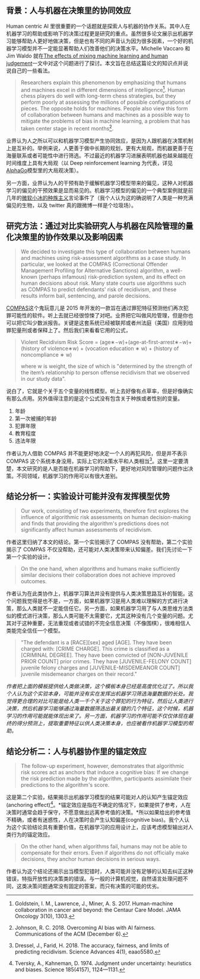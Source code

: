## 背景：人与机器在决策里的协同效应

Human centric AI 里很重要的一个话题就是探索人与机器的协作关系。其中人在机器学习的帮助或影响下的决策过程更是研究的重点。虽然很多论文展示出机器学习能够帮助人更好地做决策，但是也有不同的声音认为因为很多因素，一个好的机器学习模型并不一定能显著帮助人们改善他们的决策水平。Michelle Vaccaro 和 Jim Waldo 就在[The effects of mixing machine learning and human judgement](https://queue.acm.org/detail.cfm?id=3363293)一文中对这个问题进行了探讨。本文旨在总结这篇论文的知识点并说说自己的一些看法。

> Researchers explain this phenomenon by emphasizing that humans and machines excel in different dimensions of intelligence[^1]. Human chess players do well with long-term chess strategies, but they perform poorly at assessing the millions of possible configurations of pieces. The opposite holds for machines. People also view this form of collaboration between humans and machines as a possible way to mitigate the problems of bias in machine learning, a problem that has taken center stage in recent months[^2].

业界认为人之所以可以和机器学习模型产生协同效应，是因为人跟机器在决策机制上是互补的。举例来说，人更善于做中长期的规划，更有大局观，而机器更善于在海量联系或者可能性中进行筛选。不过最近的机器学习进展表明机器也越来越能在时间维度上具有大局观（以 Deep reinforcement learning 为代表，详见[AlphaGo](https://deepmind.com/blog/article/alphago-zero-starting-scratch)模型里的大局观决策）。

另一方面，业界认为人的干预有助于缓解机器学习模型带来的偏见，这种人对机器学习的偏见的干预效果是显而易见的。机器学习模型的偏见的一个典型案例就是前几年的[微软小冰的种族主义](https://www.theverge.com/2016/3/24/11297050/tay-microsoft-chatbot-racist)言论事件了（我个人认为这的确说明了人类是一种充满偏见的生物，以及 twitter 真的跟微博一样是个垃圾场）。

## 研究方法：通过对比实验研究人与机器在风险管理的量化决策里的协作效果以及影响因素

> We decided to investigate this type of collaboration between humans and machines using risk-assessment algorithms as a case study. In particular, we looked at the COMPAS (Correctional Offender Management Profiling for Alternative Sanctions) algorithm, a well-known (perhaps infamous) risk-prediction system, and its effect on human decisions about risk. Many state courts use algorithms such as COMPAS to predict defendants' risk of recidivism, and these results inform bail, sentencing, and parole decisions.

[COMPAS](<https://en.wikipedia.org/wiki/COMPAS_(software)>)这个鬼玩意儿是 2015 年开发的一款旨在通过罪犯特征预测他们再次犯罪可能性的软件。听上去就已经很惊悚了对吧。业界把它叫做风险管理，但是你也可以把它叫少数派报告。关键是这套系统已经被联邦或者州法庭（美国）应用到给罪犯量刑或者保释上了。然后我们来看看它用的公式，

> Violent Recidivism Risk Score = (age∗−w)+(age-at-first-arrest∗−w)+(history of violence∗w) + (vocation education ∗ w) + (history of noncompliance ∗ w)
>
> where w is weight, the size of which is "determined by the strength of the item’s relationship to person offense recidivism that we observed in our study data".

说白了，它就是个关于五个变量的线性模型。听上去好像有点草率，但是好像确实有那么点用。另外值得注意的是这个公式没有包含关于种族或者性别的变量。

1. 年龄
2. 第一次被捕的年龄
3. 犯罪年限
4. 教育程度
5. 违法年限

作者认为人借助 COMPAS 并不能更好地决定一个人的再犯风险，但是并不表示 COMPAS 这个系统本身没用，实际上它的决策水平和人类相当[^3]。这里一定要清楚，本文研究的是人是否能在机器学习的帮助下，更好地对风险管理的问题作出决策。不同领域，机器学习的作用可以有很大差别。

## 结论分析一：实验设计可能并没有发挥模型优势

> Our work, consisting of two experiments, therefore first explores the influence of algorithmic risk assessments on human decision-making and finds that providing the algorithm's predictions does not significantly affect human assessments of recidivism.

作者这里归纳了本文的结论。第一个实验揭示了 COMPAS 没有帮助，第二个实验揭示了 COMPAS 不仅没帮助，还可能对人类决策带来认知偏差。我们先讨论一下第一个实验的设计。

> On the one hand, when algorithms and humans make sufficiently similar decisions their collaboration does not achieve improved outcomes.

作者认为在此类协作上，机器学习算法并没有提供与人类决策思路互补的智能。这个问题我觉得是也不是，一方面，如果机器学习是用人类难以理解的方式进行决策，那么人类就不一定能信任它。另一方面，如果机器学习用了与人类思维方法类似的模式进行决策，那么人类可能不太需要它，尤其这种没有几个变量的问题。尤其对于这种重要，无法重现或者试错的不完全信息决策（不像围棋），很难相信人类能完全信任一个模型。

> "The defendant is a [RACE][sex] aged [AGE]. They have been charged with: [CRIME CHARGE]. This crime is classified as a [CRIMINAL DEGREE]. They have been convicted of [NON-JUVENILE PRIOR COUNT] prior crimes. They have [JUVENILE-FELONY COUNT] juvenile felony charges and [JUVENILE-MISDEMEANOR COUNT] juvenile misdemeanor charges on their record."

_作者把上面的模板提供给人类做决策，这个模板本身已经是高度优化过了。所以我个人认为这个实验本身，可能并没有实在发挥出机器学习筛选海量数据的长处。我觉得更合理的对比可能是给人类一千个关于这个罪犯的行为特征，然后让人类进行决策，然后机器学习能够通过海量数据筛选出最关键的几个特征，这个时候，机器学习的作用可能就能体现出来了。另一方面，机器学习的作用可能不仅仅体现在最终的得分预测上，提取重要特征以供人类决策本身，也应被看作机器学习模型的帮助。_

## 结论分析二：人与机器协作里的锚定效应

> The follow-up experiment, however, demonstrates that algorithmic risk scores act as anchors that induce a cognitive bias: If we change the risk prediction made by the algorithm, participants assimilate their predictions to the algorithm's score.

这是第二个实验，结果揭示出机器学习模型的结果可能对人的认知产生锚定效应(anchoring effect)[^4]。*锚定效应是指在不确定的情况下，如果提供了参考，人在决策时通常会趋于保守，不愿意做出远离参考值的决策。*所以如果给出的参考值不精确，或者有迷惑性，人在决策时会产生认知偏差(cognitive bias)。我个人认为这个实验结论具有重要价值，在机器学习的应用设计上，应该考虑模型输出对人类行为的锚定效应。

> On the other hand, when algorithms fail, humans may not be able to compensate for their errors. Even if algorithms do not officially make decisions, they anchor human decisions in serious ways.

作者认为这个结论还揭示出当模型犯错时，人类可能并没有足够的认知去纠正这种错误，特指开放性的决策类的错误。与一般的计算机视觉，自然语言处理问题不同，这类决策问题通常没有固定的答案，而只有决策的可能的优劣。

[^1]: Goldstein, I. M., Lawrence, J., Miner, A. S. 2017. Human-machine collaboration in cancer and beyond: the Centaur Care Model. JAMA Oncology 3(10), 1303.
[^2]: Johnson, R. C. 2018. Overcoming AI bias with AI fairness. Communications of the ACM (December 6).
[^3]: Dressel, J., Farid, H. 2018. The accuracy, fairness, and limits of predicting recidivism. Science Advances 4(1), eaao5580.
[^4]: Tversky, A., Kahneman, D. 1974. Judgment under uncertainty: heuristics and biases. Science 185(4157), 1124—1131.
